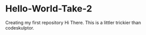 # Hello-World-Take-2
Creating my first repository
Hi There.  This is a littler trickier than codeskulptor.
